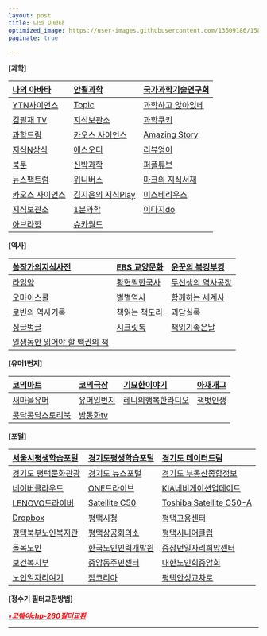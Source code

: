 ```yaml
---
layout: post
title: 나의 아바타
optimized_image: https://user-images.githubusercontent.com/13609186/158834851-5c5d7736-001b-448d-8bb6-eb99f2f16233.jpg
paginate: true

---
```





**[과학]** <br>

| [나의 아바타](https://photos.google.com/photo/AF1QipPOVRB_6k1dxPnWAKuYzXkeSguIKiLdS2ji1d5R) | [안될과학](https://www.youtube.com/channel/UCMc4EmuDxnHPc6pgGW-QWvQ) | [국가과학기술연구회](https://www.youtube.com/c/%EA%B5%AD%EA%B0%80%EA%B3%BC%ED%95%99%EA%B8%B0%EC%88%A0%EC%97%B0%EA%B5%AC%ED%9A%8C) |
| :--- | :--- | :--- |
| [YTN사이언스](https://www.youtube.com/c/YTN%EC%82%AC%EC%9D%B4%EC%96%B8%EC%8A%A4TV) | [Topic](https://www.youtube.com/channel/UCSdz4cIYVjtBb3_AuTR6LLg) | [과학하고 앉아있네](https://www.youtube.com/channel/UC_LO0RU54AgRBOqGiMYGIlg) |
| [김필재 TV](https://www.youtube.com/c/%EA%B9%80%ED%95%84%EC%9E%ACTV-KPJTV) | [지식보관소](https://www.youtube.com/c/%EC%A7%80%EC%8B%9D%EB%B3%B4%EA%B4%80%EC%86%8C) | [과학쿠키](https://www.youtube.com/c/%EA%B3%BC%ED%95%99%EC%BF%A0%ED%82%A4ScienceCookie) |
| [과학드림](https://www.youtube.com/c/ScienceDream) | [카오스 사이언스](https://www.youtube.com/c/KAOSscience) | [Amazing Story](https://www.youtube.com/c/AmazingStory) |
| [지식N상식](https://www.youtube.com/channel/UCmHof0uMcf-KZOZfxmbRrOw) | [에스오디](https://www.youtube.com/c/%EC%97%90%EC%8A%A4%EC%98%A4%EB%94%94STORY) | [리뷰엉이](https://www.youtube.com/c/Owlsreview) |
| [북툰](https://www.youtube.com/c/%EB%B6%81%ED%88%B0) | [신박과학](https://www.youtube.com/channel/UCPuDvuUhgQffuLn8sYxIEqQ) | [퍼플튜브](https://www.youtube.com/channel/UCJSnEdzkEFUl9dDzPCacQyQ) |
| [뉴스팩트럼](https://www.youtube.com/channel/UCgUaqrLRGLL-dHislR1e2TA/videos) | [위니버스](https://www.youtube.com/c/Weniverse) | [마크의 지식서재](https://www.youtube.com/c/%EB%A7%88%ED%81%AC%EC%9D%98%EC%A7%80%EC%8B%9D%EC%84%9C%EC%9E%AC) |
| [카오스 사이언스](https://www.youtube.com/channel/UCbajejH7QkG6RTrZ6nyLe_g) | [김지윤의 지식Play](https://www.youtube.com/channel/UCXql5C57vS4ogUt6CPEWWHA) | [미스테리우스](https://www.youtube.com/c/%EB%AF%B8%EC%8A%A4%ED%85%8C%EB%A6%AC%EC%9A%B0%EC%8A%A4) |
| [지식보관소](https://www.youtube.com/c/%EC%A7%80%EC%8B%9D%EB%B3%B4%EA%B4%80%EC%86%8C) | [1분과학](https://www.youtube.com/channel/UCFOixeB9gbedVi6uwnsfHMQ) | [이다지do](https://www.youtube.com/channel/UCEuh7pMi1-jZa4QTLH4k9eg) |
| [아브라함](https://www.youtube.com/channel/UCPYCE6qJrJA60PpeD-WO6Xg) | [슈카월드](https://www.youtube.com/channel/UCsJ6RuBiTVWRX156FVbeaGg) | []() |


**[역사]** <br>

| [쏨작가의지식사전](https://www.youtube.com/c/%EC%8F%A8%EC%9E%91%EA%B0%80%EC%9D%98%EC%A7%80%EC%8B%9D%EC%82%AC%EC%A0%84) | [EBS 교양문화](https://www.youtube.com/c/EBSCulture/channels) | [윤꾼의 북킹부킹](https://www.youtube.com/c/%EC%9C%A4%EA%BE%BC%EC%9D%98%EB%B6%81%ED%82%B9%EB%B6%80%ED%82%B9) |
| :--- | :--- | :--- |
| [라임양](https://www.youtube.com/c/%EB%9D%BC%EC%9E%84%EC%96%91) | [황현필한국사](https://www.youtube.com/c/%ED%99%A9%ED%98%84%ED%95%84%ED%95%9C%EA%B5%AD%EC%82%AC/videos) | [두선생의 역사공장](https://www.youtube.com/channel/UC9JrTOkuLwzpyudwQqavXGg) |
| [오마이스쿨](https://www.youtube.com/c/0hmyschool) | [별별역사](https://www.youtube.com/channel/UCYuiS1EYw54dEJVzseQSYXw/videos) | [함께하는 세계사](https://www.youtube.com/channel/UCdop7AYwvReE6jK7M69MA2A) |
| [로빈의 역사기록](https://www.youtube.com/channel/UCTy-6Pfkmv5fLTMOm04tw4g) | [책읽는 책도리](https://www.youtube.com/channel/UCbaXu_mTn6ya_pabSkx7xxw/videos) | [괴담실록](https://www.youtube.com/c/%EA%B4%B4%EB%8B%B4%EC%8B%A4%EB%A1%9D/videos) |
| [싱글벙글](https://www.youtube.com/channel/UC7_CFRfhIj-fSk3patOQOaw) | [시크릿톡](https://www.youtube.com/channel/UCHPQGgSdqKP6zCwLarhO48g/videos) | [책읽기좋은날](https://www.youtube.com/channel/UC17lvWECf2AWRbqKuCcf4VQ/videos) |
| [일생동안 읽어야 할 백권의 책](https://www.youtube.com/channel/UC0LGfuBiVmPZLo5pUW0bshA) | []() | []() |


**[유머1번지]** <br>

| [코믹마트](https://www.youtube.com/channel/UCJpGg1tfKID4YqvZCAig_Fw) | [코믹극장](https://www.youtube.com/channel/UCYVYJ7AAiZpb8f8MVN3D7QA/videos) | [기묘한이야기](https://www.youtube.com/channel/UCehO7ypk6O_A0zDWe0lZ__Q) | [아재개그](https://www.youtube.com/channel/UCW0DcqnNHlVFKHZwHrEgRiw) |
| :--- | :--- | :--- | :--- |
| [새마을유머](https://www.youtube.com/c/%EC%83%88%EB%A7%88%EC%9D%84%EC%9C%A0%EB%A8%B8/videos) | [유머일번지](https://www.youtube.com/channel/UC0AAyspx3wCUd0e9UpjEHjQ) | [레니의행복한라디오](https://www.youtube.com/channel/UCgcg7B2sn0ko7JuZzZDiMEw) | [책벗인생](https://www.youtube.com/channel/UCzL_SdGdToS9Sl997UND0fQ/videos) |
| [콩닥콩닥스토리북](https://www.youtube.com/channel/UCVXnb3PozBmStQ9MBaHVyfw/videos) | [밤동화tv](https://www.youtube.com/channel/UCHytNnfePCQ74FVEquSn2jA/videos) | []() | []() |


**[포털]** <br>

| [서울시평생학습포털](https://sll.seoul.go.kr/main/MainView.do) | [경기도평생학습포털](https://www.gseek.kr/member/rl/main.do) | [경기도 데이터드림](https://data.gg.go.kr/portal/mainPage.do) |
| :--- | :--- | :--- |
| [경기도 평택문화관광](https://www.pyeongtaek.go.kr/tour/main.do) | [경기도 뉴스포털](https://gnews.gg.go.kr/news/news_detail_m.do?number=202111111657067108C070) | [경기도 부동산종합정보](https://gris.gg.go.kr/ost/oneStopView.do) |
| [네이버클라우드](https://mybox.naver.com/about/introduce) | [ONE드라이브](https://onedrive.live.com/?id=AFE24E4AFACE3B0D%21102&cid=AFE24E4AFACE3B0D) | [KIA네비게이션업데이트](https://update.kia.com/KR/KO/updateGuide) |
| [LENOVO드라이버](https://pcsupport.lenovo.com/ca/ko/products/laptops-and-netbooks/300-series/330-15ikb-type-81dc/81dc/81dc004ukr/pf17zx37/downloads/automatic-driver-update) | [Satellite C50](http://toshibadriversdownload.com/satellite-c50-ast3nx4-windows-8-1-64bit-drivers/) | [Toshiba Satellite C50-A](https://www.driverscape.com/manufacturers/toshiba/laptops-desktops/satellite-c50-a/34352) |
| [Dropbox](https://www.dropbox.com/login?cont=https%3A%2F%2Fwww.dropbox.com%2Fhome) | [평택시청](https://www.pyeongtaek.go.kr/intro.jsp) | [평택고용센터](https://www.work.go.kr/pyeongtaek/main.do) |
| [평택북부노인복지관](https://www.pyeongtaek.go.kr/intro.jsp) | [평택상공회의소](https://pyeongtaekcci.korcham.net/front/user/main.do) | [평택시니어클럽](http://www.ptseniorclub.or.kr/) |
| [돌봄노인](https://bbnoin.or.kr:41004/) | [한국노인인력개발원](https://www.kordi.or.kr/main.do) | [중장년일자리희망센터](http://pyeongtaekcci.korcham.net/front/board/boardContentsView.do?boardId=10160&contId=49064&menuId=1318) |
| [보건복지부](http://www.mohw.go.kr) | [중앙동주민센터](https://www.pyeongtaek.go.kr/csc/jungang/contents.do?mId=0205000000) | [대한노인회중앙회](http://www.koreapeople.co.kr/) |
| [노인일자리여기](https://www.seniorro.or.kr:4431) | [잡코리아](https://www.jobkorea.co.kr/) | [평택안성교차로](http://www.ptkcr.com/) |


**[정수기 필터교환방법]** <br>

[<span style="color:red">***▪코웨이chp-260필터교환***</span>](https://www.youtube.com/watch?v=B92qHPJHWfA)<br>


---
